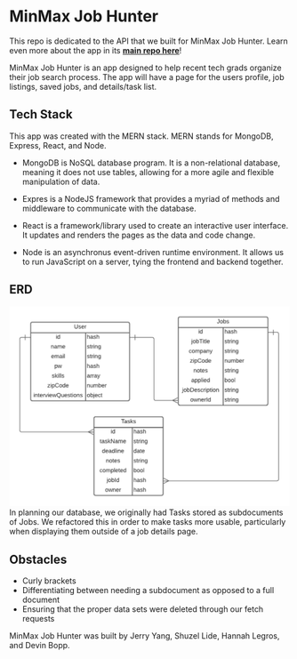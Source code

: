 # MinMax Job Hunter
This repo is dedicated to the API that we built for MinMax Job Hunter. Learn even more about the app in its **[main repo here](https://github.com/devinrbopp/client-job-hunting-journal)**!

MinMax Job Hunter is an app designed to help recent tech grads organize their job search process. The app will have a page for the users profile, job listings, saved jobs, and details/task list. 

## Tech Stack
This app was created with the MERN stack. MERN stands for MongoDB, Express, React, and Node. 

- MongoDB is NoSQL database program. It is a non-relational database, meaning it does not use tables, allowing for a more agile and flexible manipulation of data. 

- Expres is a NodeJS framework that provides a myriad of methods and middleware to communicate with the database. 

- React is a framework/library used to create an interactive user interface. It updates and renders the pages as the data and code change. 

- Node is an asynchronus event-driven runtime environment. It allows us to run JavaScript on a server, tying the frontend and backend together. 

## ERD
![Database ERD](./minmax-erd.png)
In planning our database, we originally had Tasks stored as subdocuments of Jobs. We refactored this in order to make tasks more usable, particularly when displaying them outside of a job details page. 

## Obstacles
- Curly brackets
- Differentiating between needing a subdocument as opposed to a full document
- Ensuring that the proper data sets were deleted through our fetch requests

MinMax Job Hunter was built by Jerry Yang, Shuzel Lide, Hannah Legros, and Devin Bopp.